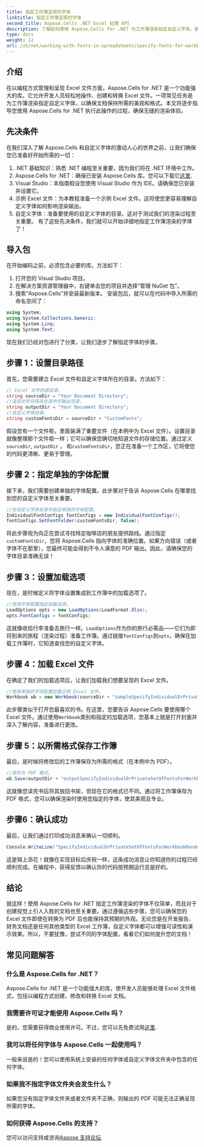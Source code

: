 ```yaml
---
title: 指定工作簿呈现的字体
linktitle: 指定工作簿呈现的字体
second_title: Aspose.Cells .NET Excel 处理 API
description: 了解如何使用 Aspose.Cells for .NET 为工作簿渲染指定自定义字体。循序渐进的指南可确保完美的 PDF 输出。
type: docs
weight: 12
url: /zh/net/working-with-fonts-in-spreadsheets/specify-fonts-for-workbook-rendering/
---
```

## 介绍
在以编程方式管理和呈现 Excel 文件方面，Aspose.Cells for .NET 是一个功能强大的库。它允许开发人员轻松地操作、创建和转换 Excel 文件。一项常见任务是为工作簿渲染指定自定义字体，以确保文档保持所需的美观和格式。本文将逐步指导您使用 Aspose.Cells for .NET 执行此操作的过程，确保无缝的渲染体验。
## 先决条件
在我们深入了解 Aspose.Cells 和自定义字体的激动人心的世界之前，让我们确保您已准备好开始所需的一切：
1. .NET 基础知识：熟悉 .NET 编程至关重要，因为我们将在 .NET 环境中工作。
2. Aspose.Cells for .NET：确保已安装 Aspose.Cells 库。您可以下载它[这里](https://releases.aspose.com/cells/net/).
3. Visual Studio：本指南假设您使用 Visual Studio 作为 IDE。请确保您已安装并设置它。
4. 示例 Excel 文件：为本教程准备一个示例 Excel 文件。这将使您更容易理解自定义字体如何影响渲染输出。
5. 自定义字体：准备要使用的自定义字体的目录。这对于测试我们的渲染过程至关重要。
有了这些先决条件，我们就可以开始详细地指定工作簿渲染的字体了！
## 导入包
在开始编码之前，必须包含必要的库。方法如下：
1. 打开您的 Visual Studio 项目。
2. 在解决方案资源管理器中，右键单击您的项目并选择“管理 NuGet 包”。
3. 搜索“Aspose.Cells”并安装最新版本。
安装包后，就可以在代码中导入所需的命名空间了：
```csharp
using System;
using System.Collections.Generic;
using System.Linq;
using System.Text;
```
现在我们已经对包进行了分类，让我们逐步了解指定字体的步骤。
## 步骤 1：设置目录路径
首先，您需要建立 Excel 文件和自定义字体所在的目录。方法如下：
```csharp
// Excel 文件的源目录。
string sourceDir = "Your Document Directory";
//渲染文件将保存在其中的输出目录。
string outputDir = "Your Document Directory";
//自定义字体目录。
string customFontsDir = sourceDir + "CustomFonts";
```

假设您有一个文件柜，里面装满了重要文件（在本例中为 Excel 文件）。设置目录就像整理那个文件柜一样；它可以确保您确切地知道文件的存储位置。通过定义`sourceDir`, `outputDir` ， 和`customFontsDir`，您正在准备一个工作区，它将使您的代码更清晰、更易于管理。
## 步骤 2：指定单独的字体配置
接下来，我们需要创建单独的字体配置。此步骤对于告诉 Aspose.Cells 在哪里找到您的自定义字体至关重要。
```csharp
//在自定义字体目录中指定单独的字体配置。
IndividualFontConfigs fontConfigs = new IndividualFontConfigs();
fontConfigs.SetFontFolder(customFontsDir, false);
```
将此步骤视为向正在尝试寻找特定咖啡店的朋友提供路线。通过指定`customFontsDir`，您将 Aspose.Cells 指向字体的准确位置。如果方向错误（或者字体不在那里），您最终可能会得到不令人满意的 PDF 输出。因此，请确保您的字体目录准确无误！
## 步骤 3：设置加载选项
现在，是时候定义将字体设置集成到工作簿中的加载选项了。
```csharp
//使用字体配置指定加载选项。
LoadOptions opts = new LoadOptions(LoadFormat.Xlsx);
opts.FontConfigs = fontConfigs;
```
这就像收拾行李准备去旅行一样。`LoadOptions`作为你的旅行必需品——它们为即将到来的旅程（渲染过程）准备工作簿。通过链接`fontConfigs`到`opts`，确保在加载工作簿时，它知道查找您的自定义字体。
## 步骤 4：加载 Excel 文件
在确定了我们的加载选项后，让我们加载我们想要呈现的 Excel 文件。
```csharp
//使用单独的字体配置加载示例 Excel 文件。
Workbook wb = new Workbook(sourceDir + "sampleSpecifyIndividualOrPrivateSetOfFontsForWorkbookRendering.xlsx", opts);
```
此步骤类似于打开您最喜欢的书。在这里，您要告诉 Aspose.Cells 要使用哪个 Excel 文件。通过使用`Workbook`类别和指定的加载选项，您基本上就是打开封面并深入了解内容，准备进行更改。
## 步骤 5：以所需格式保存工作簿
最后，是时候将修改后的工作簿保存为所需的格式（在本例中为 PDF）。
```csharp
//保存为 PDF 格式。
wb.Save(outputDir + "outputSpecifyIndividualOrPrivateSetOfFontsForWorkbookRendering.pdf", SaveFormat.Pdf);
```
这就像您读完书后将其放回书架，但现在它的格式已不同。通过将工作簿保存为 PDF 格式，您可以确保渲染时使用您指定的字体，使其美观且专业。
## 步骤6：确认成功
最后，让我们通过打印成功消息来确认一切顺利。
```csharp
Console.WriteLine("SpecifyIndividualOrPrivateSetOfFontsForWorkbookRendering executed successfully.");
```
这是锦上添花！就像在实现目标后庆祝一样，这条成功消息让你知道你的过程已经顺利完成。在编程中，获得反馈以确认你的代码按预期运行总是好的。
## 结论
就这样！使用 Aspose.Cells for .NET 指定工作簿渲染的字体不仅简单，而且对于创建视觉上引人入胜的文档也至关重要。通过遵循这些步骤，您可以确保您的 Excel 文件即使在转换为 PDF 后也能保持其预期的外观。无论您是在开发报告、财务文档还是任何其他类型的 Excel 工作簿，自定义字体都可以增强可读性和演示效果。所以，不要犹豫，尝试不同的字体配置，看看它们如何提升您的文档！
## 常见问题解答
### 什么是 Aspose.Cells for .NET？  
Aspose.Cells for .NET 是一个功能强大的库，使开发人员能够处理 Excel 文件格式，包括以编程方式创建、修改和转换 Excel 文档。
### 我需要许可证才能使用 Aspose.Cells 吗？  
是的，您需要获得商业使用许可。不过，您可以先免费试用[这里](https://releases.aspose.com/).
### 我可以将任何字体与 Aspose.Cells 一起使用吗？  
一般来说是的！您可以使用系统上安装的任何字体或自定义字体文件夹中包含的任何字体。
### 如果我不指定字体文件夹会发生什么？  
如果您没有指定字体文件夹或者文件夹不正确，则输出的 PDF 可能无法正确呈现所需的字体。
### 如何获得 Aspose.Cells 的支持？  
您可以访问支持或咨询[Aspose 支持论坛](https://forum.aspose.com/c/cells/9).